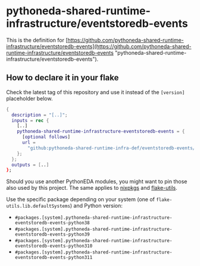 # pythoneda-shared-runtime-infrastructure/eventstoredb-events

This is the definition for [https://github.com/pythoneda-shared-runtime-infrastructure/eventstoredb-events](https://github.com/pythoneda-shared-runtime-infrastructure/eventstoredb-events "pythoneda-shared-runtime-infrastructure/eventstoredb-events").

## How to declare it in your flake

Check the latest tag of this repository and use it instead of the `[version]` placeholder below.

```nix
{
  description = "[..]";
  inputs = rec {
    [..]
    pythoneda-shared-runtime-infrastructure-eventstoredb-events = {
      [optional follows]
      url =
        "github:pythoneda-shared-runtime-infra-def/eventstoredb-events/[version]";
    };
  };
  outputs = [..]
};
```

Should you use another PythonEDA modules, you might want to pin those also used by this project. The same applies to [nixpkgs](https://github.com/nixos/nixpkgs "nixpkgs") and [flake-utils](https://github.com/numtide/flake-utils "flake-utils").

Use the specific package depending on your system (one of `flake-utils.lib.defaultSystems`) and Python version:

- `#packages.[system].pythoneda-shared-runtime-infrastructure-eventstoredb-events-python38` 
- `#packages.[system].pythoneda-shared-runtime-infrastructure-eventstoredb-events-python39` 
- `#packages.[system].pythoneda-shared-runtime-infrastructure-eventstoredb-events-python310` 
- `#packages.[system].pythoneda-shared-runtime-infrastructure-eventstoredb-events-python311` 
